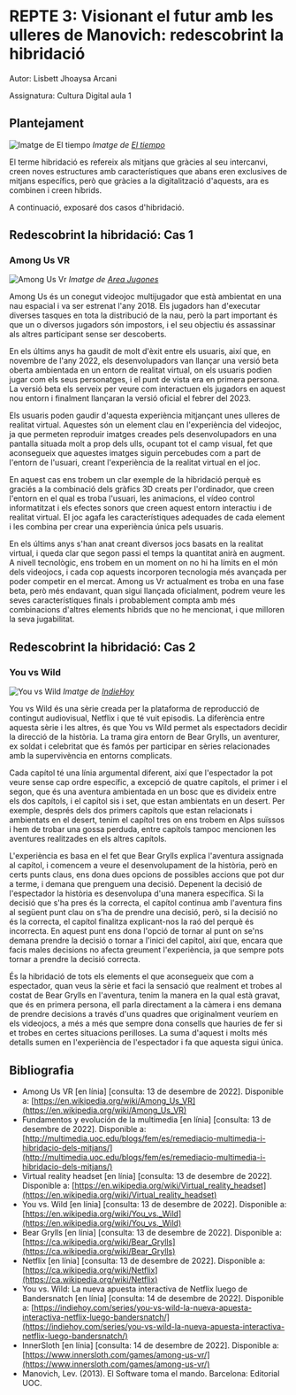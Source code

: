 # REPTE 3: Visionant el futur amb les ulleres de Manovich: redescobrint la hibridació

Autor: Lisbett Jhoaysa Arcani

Assignatura: Cultura Digital aula 1

## Plantejament
![Imatge de El tiempo](https://www.eltiempo.com/files/image_1200_680/uploads/2019/12/07/5dec47012d257.jpeg)
*Imatge de [El tiempo](https://www.eltiempo.com/tecnosfera/novedades-tecnologia/como-sera-la-evolucion-tecnologica-para-la-decada-2020-2030-444186 "Pàgina d'origen")*

El terme hibridació es refereix als mitjans que gràcies al seu intercanvi, creen noves estructures amb característiques que abans eren exclusives de mitjans específics, però que gràcies a la digitalització d'aquests, ara es combinen i creen híbrids.

A continuació, exposaré dos casos d'hibridació.

## Redescobrint la hibridació: Cas 1

### Among Us VR
![Among Us Vr](https://areajugones.sport.es/wp-content/uploads/2021/12/among-us-vr.jpg)
*Imatge de [Area Jugones](https://areajugones.sport.es/videojuegos/among-us-vr-es-anunciado-por-sorpresa-sospechosos-en-realidad-virtual/ "Pàgina d'origen")*

Among Us és un conegut videojoc multijugador que està ambientat en una nau espacial i va ser estrenat l'any 2018. Els jugadors han d'executar diverses tasques en tota la distribució de la nau, però la part important és que un o diversos jugadors són impostors, i el seu objectiu és assassinar als altres participant sense ser descoberts.  
  
En els últims anys ha gaudit de molt d'èxit entre els usuaris, així que, en novembre de l'any 2022, els desenvolupadors van llançar una versió beta oberta ambientada en un entorn de realitat virtual, on els usuaris podien jugar com els seus personatges, i el punt de vista era en primera persona. La versió beta els serveix per veure com interactuen els jugadors en aquest nou entorn i finalment llançaran la versió oficial el febrer del 2023.  
  
Els usuaris poden gaudir d'aquesta experiència mitjançant unes ulleres de realitat virtual. Aquestes són un element clau en l'experiència del videojoc, ja que permeten reproduir imatges creades pels desenvolupadors en una pantalla situada molt a prop dels ulls, ocupant tot el camp visual, fet que aconsegueix que aquestes imatges siguin percebudes com a part de l'entorn de l'usuari, creant l'experiència de la realitat virtual en el joc.  
  
En aquest cas ens trobem un clar exemple de la hibridació perquè es graciés a la combinació dels gràfics 3D creats per l'ordinador, que creen l'entorn en el qual es troba l'usuari, les animacions, el vídeo control informatitzat i els efectes sonors que creen aquest entorn interactiu i de realitat virtual. El joc agafa les característiques adequades de cada element i les combina per crear una experiència única pels usuaris.  
  
En els últims anys s'han anat creant diversos jocs basats en la realitat virtual, i queda clar que segon passi el temps la quantitat anirà en augment. A nivell tecnològic, ens trobem en un moment on no hi ha límits en el món dels videojocs, i cada cop aquests incorporen tecnologia més avançada per poder competir en el mercat. Among  us  Vr actualment es troba en una fase beta, però més endavant, quan sigui llançada oficialment, podrem veure les seves característiques finals i probablement compta amb més combinacions d'altres elements híbrids que no he mencionat, i que milloren la seva jugabilitat.

## Redescobrint la hibridació: Cas 2
### You vs Wild 

![You vs Wild](https://indiehoy.com/wp-content/uploads/2019/03/you-vs-wild.jpg "Sèrie de Netflix")
*Imatge de [IndieHoy](https://indiehoy.com/series/you-vs-wild-la-nueva-apuesta-interactiva-netflix-luego-bandersnatch/ "Pàgina d'origen")*

You  vs  Wild és una sèrie creada per la plataforma de reproducció de contingut audiovisual, Netflix i que té vuit episodis. La diferència entre aquesta sèrie i les altres, és que You  vs  Wild permet als espectadors decidir la direcció de la història. La trama gira entorn de Bear  Grylls, un aventurer, ex soldat i celebritat que és famós per participar en sèries relacionades amb la supervivència en entorns complicats.  
  
Cada capítol té una línia argumental diferent, així que l'espectador la pot veure sense cap ordre específic, a excepció de quatre capítols, el primer i el segon, que és una aventura ambientada en un bosc que es divideix entre els dos capítols, i el capítol sis i set, que estan ambientats en un desert. Per exemple, després dels dos primers capítols que estan relacionats i ambientats en el desert, tenim el capítol tres on ens trobem en Alps suïssos i hem de trobar una gossa perduda, entre capítols tampoc mencionen les aventures realitzades en els altres capítols.  
  
L'experiència es basa en el fet que Bear  Grylls explica l'aventura assignada al capítol, i comencem a veure el desenvolupament de la història, però en certs punts claus, ens dona dues opcions de possibles accions que pot dur a terme, i demana que prenguem una decisió. Depenent la decisió de l'espectador la història es desenvolupa d'una manera específica. Si la decisió que s'ha pres és la correcta, el capítol continua amb l'aventura fins al següent punt clau on s'ha de prendre una decisió, però, si la decisió no és la correcta, el capítol finalitza explicant-nos la raó del perquè és incorrecta. En aquest punt ens dona l'opció de tornar al punt on se'ns demana prendre la decisió o tornar a l'inici del capítol, així que, encara que facis males decisions no afecta greument l'experiència, ja que sempre pots tornar a prendre la decisió correcta.  
  
És la hibridació de tots els elements el que aconsegueix que com a espectador, quan veus la sèrie et faci la sensació que realment et trobes al costat de Bear  Grylls en l'aventura, tenim la manera en la qual està gravat, que és en primera persona, ell parla directament a la càmera i ens demana de prendre decisions a través d'uns quadres que originalment veuríem en els videojocs, a més a més que sempre dona consells que hauries de fer si et trobes en certes situacions perilloses. La suma d'aquest i molts més detalls sumen en l'experiència de l'espectador i fa que aquesta sigui única.

## Bibliografia
- Among Us VR [en línia] [consulta: 13 de desembre de 2022]. Disponible a: [https://en.wikipedia.org/wiki/Among_Us_VR](https://en.wikipedia.org/wiki/Among_Us_VR)
- Fundamentos y evolución de la multimedia [en línia] [consulta: 13 de desembre de 2022]. Disponible a: [http://multimedia.uoc.edu/blogs/fem/es/remediacio-multimedia-i-hibridacio-dels-mitjans/](http://multimedia.uoc.edu/blogs/fem/es/remediacio-multimedia-i-hibridacio-dels-mitjans/)
- Virtual reality headset [en línia] [consulta: 13 de desembre de 2022]. Disponible a:
[https://en.wikipedia.org/wiki/Virtual_reality_headset](https://en.wikipedia.org/wiki/Virtual_reality_headset)
- You vs. Wild [en línia] [consulta: 13 de desembre de 2022]. Disponible a: [https://en.wikipedia.org/wiki/You_vs._Wild](https://en.wikipedia.org/wiki/You_vs._Wild)
- Bear Grylls [en línia] [consulta: 13 de desembre de 2022]. Disponible a:
[https://ca.wikipedia.org/wiki/Bear_Grylls](https://ca.wikipedia.org/wiki/Bear_Grylls)
- Netflix [en línia] [consulta: 13 de desembre de 2022]. Disponible a:
[https://ca.wikipedia.org/wiki/Netflix](https://ca.wikipedia.org/wiki/Netflix)
- You vs. Wild: La nueva apuesta interactiva de Netflix luego de Bandersnatch [en línia] [consulta: 14 de desembre de 2022]. Disponible a: [https://indiehoy.com/series/you-vs-wild-la-nueva-apuesta-interactiva-netflix-luego-bandersnatch/](https://indiehoy.com/series/you-vs-wild-la-nueva-apuesta-interactiva-netflix-luego-bandersnatch/)
- InnerSloth [en línia] [consulta: 14 de desembre de 2022]. Disponible a: [https://www.innersloth.com/games/among-us-vr/](https://www.innersloth.com/games/among-us-vr/)
- Manovich, Lev. (2013). El Software toma el mando. Barcelona: Editorial UOC.
